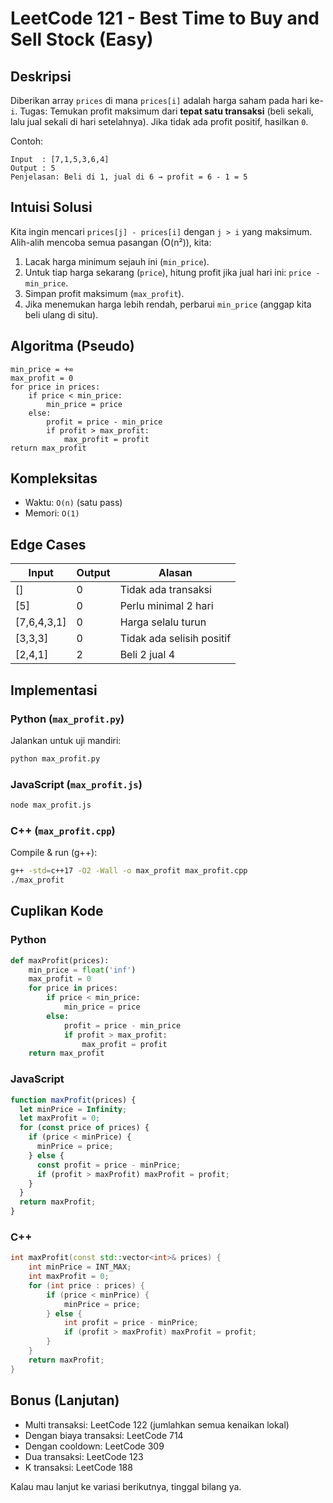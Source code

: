 # LeetCode 121 - Best Time to Buy and Sell Stock (Easy)

## Deskripsi
Diberikan array `prices` di mana `prices[i]` adalah harga saham pada hari ke-`i`.
Tugas: Temukan profit maksimum dari **tepat satu transaksi** (beli sekali, lalu jual sekali di hari setelahnya). Jika tidak ada profit positif, hasilkan `0`.

Contoh:
```
Input  : [7,1,5,3,6,4]
Output : 5
Penjelasan: Beli di 1, jual di 6 → profit = 6 - 1 = 5
```

## Intuisi Solusi
Kita ingin mencari `prices[j] - prices[i]` dengan `j > i` yang maksimum.
Alih-alih mencoba semua pasangan (O(n²)), kita:
1. Lacak harga minimum sejauh ini (`min_price`).
2. Untuk tiap harga sekarang (`price`), hitung profit jika jual hari ini: `price - min_price`.
3. Simpan profit maksimum (`max_profit`).
4. Jika menemukan harga lebih rendah, perbarui `min_price` (anggap kita beli ulang di situ).

## Algoritma (Pseudo)
```
min_price = +∞
max_profit = 0
for price in prices:
    if price < min_price:
        min_price = price
    else:
        profit = price - min_price
        if profit > max_profit:
            max_profit = profit
return max_profit
```

## Kompleksitas
- Waktu: `O(n)` (satu pass)
- Memori: `O(1)`

## Edge Cases
| Input                | Output | Alasan                              |
|----------------------|--------|-------------------------------------|
| []                   | 0      | Tidak ada transaksi                 |
| [5]                  | 0      | Perlu minimal 2 hari                |
| [7,6,4,3,1]          | 0      | Harga selalu turun                  |
| [3,3,3]              | 0      | Tidak ada selisih positif           |
| [2,4,1]              | 2      | Beli 2 jual 4                       |

## Implementasi
### Python (`max_profit.py`)
Jalankan untuk uji mandiri:
```bash
python max_profit.py
```

### JavaScript (`max_profit.js`)
```bash
node max_profit.js
```

### C++ (`max_profit.cpp`)
Compile & run (g++):
```bash
g++ -std=c++17 -O2 -Wall -o max_profit max_profit.cpp
./max_profit
```

## Cuplikan Kode
### Python
```python
def maxProfit(prices):
    min_price = float('inf')
    max_profit = 0
    for price in prices:
        if price < min_price:
            min_price = price
        else:
            profit = price - min_price
            if profit > max_profit:
                max_profit = profit
    return max_profit
```

### JavaScript
```javascript
function maxProfit(prices) {
  let minPrice = Infinity;
  let maxProfit = 0;
  for (const price of prices) {
    if (price < minPrice) {
      minPrice = price;
    } else {
      const profit = price - minPrice;
      if (profit > maxProfit) maxProfit = profit;
    }
  }
  return maxProfit;
}
```

### C++
```cpp
int maxProfit(const std::vector<int>& prices) {
    int minPrice = INT_MAX;
    int maxProfit = 0;
    for (int price : prices) {
        if (price < minPrice) {
            minPrice = price;
        } else {
            int profit = price - minPrice;
            if (profit > maxProfit) maxProfit = profit;
        }
    }
    return maxProfit;
}
```

## Bonus (Lanjutan)
- Multi transaksi: LeetCode 122 (jumlahkan semua kenaikan lokal)
- Dengan biaya transaksi: LeetCode 714
- Dengan cooldown: LeetCode 309
- Dua transaksi: LeetCode 123
- K transaksi: LeetCode 188

Kalau mau lanjut ke variasi berikutnya, tinggal bilang ya.

